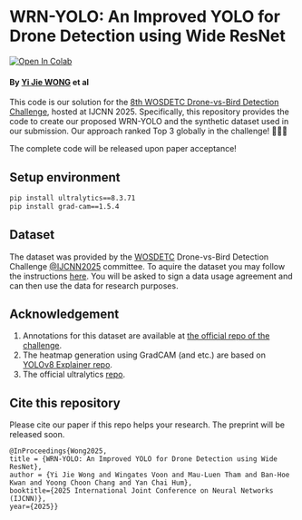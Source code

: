 # WRN-YOLO: An Improved YOLO for Drone Detection using Wide ResNet

[![Open In Colab](https://colab.research.google.com/assets/colab-badge.svg)](https://github.com/yjwong1999/IJCNN2025-DvB)

#### By [Yi Jie WONG](https://github.com/yjwong1999) et al

This code is our solution for the [8th WOSDETC Drone-vs-Bird Detection Challenge](https://wosdetc2025.wordpress.com/), hosted at IJCNN 2025. Specifically, this repository provides the code to create our proposed WRN-YOLO and the synthetic dataset used in our submission. Our approach ranked Top 3 globally in the challenge! 🏅🎉🥳

The complete code will be released upon paper acceptance!

## Setup environment
```bash
pip install ultralytics==8.3.71
pip install grad-cam==1.5.4
```

## Dataset
The dataset was provided by the [WOSDETC](https://github.com/wosdetc/challenge) Drone-vs-Bird Detection Challenge [@IJCNN2025](https://2025.ijcnn.org/) committee. To aquire the dataset you may follow the instructions [here](https://wosdetc2025.wordpress.com/instruction-for-authors/). You will be asked to sign a data usage agreement and can then use the data for research purposes.  

## Acknowledgement
1. Annotations for this dataset are available at [the official repo of the challenge](https://github.com/wosdetc/challenge).
2. The heatmap generation using GradCAM (and etc.) are based on [YOLOv8 Explainer repo](https://github.com/Spritan/YOLOv8_Explainer).
3. The official ultralytics [repo](https://github.com/ultralytics/ultralytics).


## Cite this repository

Please cite our paper if this repo helps your research. The preprint will be released soon.

```
@InProceedings{Wong2025,
title = {WRN-YOLO: An Improved YOLO for Drone Detection using Wide ResNet},
author = {Yi Jie Wong and Wingates Voon and Mau-Luen Tham and Ban-Hoe Kwan and Yoong Choon Chang and Yan Chai Hum},
booktitle={2025 International Joint Conference on Neural Networks (IJCNN)},
year={2025}}
```

